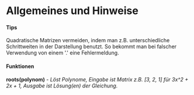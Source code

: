 # Allgemeines und Hinweise

#### Tips

Quadratische Matrizen vermeiden, indem man z.B. unterschiedliche Schrittweiten in der Darstellung benutzt. So bekommt man bei falscher Verwendung von einem '.' eine Fehlermeldung.

#### Funktionen
**roots(polynom)** - *Löst Polynome, Eingabe ist Matrix z.B. [3, 2, 1] für 3x^2 + 2x + 1, Ausgabe ist Lösung(en) der Gleichung.*
